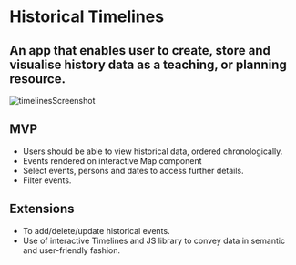# Historical Timelines
 
## An app that enables user to create, store and visualise history data as a teaching, or planning resource.

![timelinesScreenshot](https://user-images.githubusercontent.com/65736287/112523332-93402f00-8d96-11eb-9580-9ef483ae040d.png)

## MVP

 - Users should be able to view historical data, ordered chronologically.
 - Events rendered on interactive Map component
 - Select events, persons and dates to access further details.
 - Filter events.

## Extensions

 - To add/delete/update historical events.
 - Use of interactive Timelines and JS library to convey data in semantic and user-friendly fashion.

